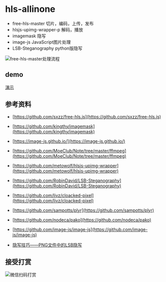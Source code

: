 # hls-allinone
* free-hls-master 切片，编码，上传，发布
* hlsjs-upimg-wrapper-p 解码，播放
* imagemask 隐写
* image-js JavaScript图片处理
* LSB-Steganography python版隐写

![free-hls-master处理流程](http://inews.gtimg.com/newsapp_ls/0/12879752476/0)

## demo

[演示](http://demo.667890.xyz/assets/demo/example/plyr.html)


## 参考资料

- [https://github.com/sxzz/free-hls.js](https://github.com/sxzz/free-hls.js)
- [https://github.com/kingthy/imagemask](https://github.com/kingthy/imagemask)
- [https://image-js.github.io/](https://image-js.github.io/)
- [https://github.com/MoeClub/Note/tree/master/ffmpeg](https://github.com/MoeClub/Note/tree/master/ffmpeg)
- [https://github.com/metowolf/hlsjs-upimg-wrapper](https://github.com/metowolf/hlsjs-upimg-wrapper)
- [https://github.com/RobinDavid/LSB-Steganography](https://github.com/RobinDavid/LSB-Steganography)
- [https://github.com/livz/cloacked-pixel](https://github.com/livz/cloacked-pixel)
- [https://github.com/sampotts/plyr](https://github.com/sampotts/plyr)
- [https://github.com/nodeca/pako](https://github.com/nodeca/pako)
- [https://github.com/image-js/image-js](https://github.com/image-js/image-js)

- [隐写技巧——PNG文件中的LSB隐写](https://3gstudent.github.io/%E9%9A%90%E5%86%99%E6%8A%80%E5%B7%A7-PNG%E6%96%87%E4%BB%B6%E4%B8%AD%E7%9A%84LSB%E9%9A%90%E5%86%99/)

## 接受打赏

![微信扫码打赏](http://inews.gtimg.com/newsapp_ls/0/12880192154/0)
